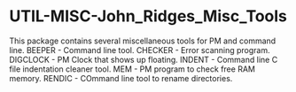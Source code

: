# UTIL-MISC-John_Ridges_Misc_Tools
This package contains several miscellaneous tools for PM and command line.      BEEPER - Command line tool.     CHECKER - Error scanning program.     DIGCLOCK - PM Clock that shows up floating.     INDENT - Command line C file indentation cleaner tool.     MEM - PM program to check free RAM memory.     RENDIC - COmmand line tool to rename directories. 
